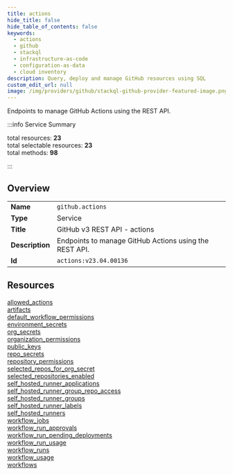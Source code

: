 ```yaml
---
title: actions
hide_title: false
hide_table_of_contents: false
keywords:
  - actions
  - github
  - stackql
  - infrastructure-as-code
  - configuration-as-data
  - cloud inventory
description: Query, deploy and manage GitHub resources using SQL
custom_edit_url: null
image: /img/providers/github/stackql-github-provider-featured-image.png
---
```

Endpoints to manage GitHub Actions using the REST API.  
    
:::info Service Summary

<div class="row">
<div class="providerDocColumn">
<span>total resources:&nbsp;<b>23</b></span><br />
<span>total selectable resources:&nbsp;<b>23</b></span><br />
<span>total methods:&nbsp;<b>98</b></span><br />
</div>
</div>

:::

## Overview
<table><tbody>
<tr><td><b>Name</b></td><td><code>github.actions</code></td></tr>
<tr><td><b>Type</b></td><td>Service</td></tr>
<tr><td><b>Title</b></td><td>GitHub v3 REST API - actions</td></tr>
<tr><td><b>Description</b></td><td>Endpoints to manage GitHub Actions using the REST API.</td></tr>
<tr><td><b>Id</b></td><td><code>actions:v23.04.00136</code></td></tr>
</tbody></table>

## Resources
<div class="row">
<div class="providerDocColumn">
<a href="/providers/github/actions/allowed_actions/">allowed_actions</a><br />
<a href="/providers/github/actions/artifacts/">artifacts</a><br />
<a href="/providers/github/actions/default_workflow_permissions/">default_workflow_permissions</a><br />
<a href="/providers/github/actions/environment_secrets/">environment_secrets</a><br />
<a href="/providers/github/actions/org_secrets/">org_secrets</a><br />
<a href="/providers/github/actions/organization_permissions/">organization_permissions</a><br />
<a href="/providers/github/actions/public_keys/">public_keys</a><br />
<a href="/providers/github/actions/repo_secrets/">repo_secrets</a><br />
<a href="/providers/github/actions/repository_permissions/">repository_permissions</a><br />
<a href="/providers/github/actions/selected_repos_for_org_secret/">selected_repos_for_org_secret</a><br />
<a href="/providers/github/actions/selected_repositories_enabled/">selected_repositories_enabled</a><br />
<a href="/providers/github/actions/self_hosted_runner_applications/">self_hosted_runner_applications</a><br />
</div>
<div class="providerDocColumn">
<a href="/providers/github/actions/self_hosted_runner_group_repo_access/">self_hosted_runner_group_repo_access</a><br />
<a href="/providers/github/actions/self_hosted_runner_groups/">self_hosted_runner_groups</a><br />
<a href="/providers/github/actions/self_hosted_runner_labels/">self_hosted_runner_labels</a><br />
<a href="/providers/github/actions/self_hosted_runners/">self_hosted_runners</a><br />
<a href="/providers/github/actions/workflow_jobs/">workflow_jobs</a><br />
<a href="/providers/github/actions/workflow_run_approvals/">workflow_run_approvals</a><br />
<a href="/providers/github/actions/workflow_run_pending_deployments/">workflow_run_pending_deployments</a><br />
<a href="/providers/github/actions/workflow_run_usage/">workflow_run_usage</a><br />
<a href="/providers/github/actions/workflow_runs/">workflow_runs</a><br />
<a href="/providers/github/actions/workflow_usage/">workflow_usage</a><br />
<a href="/providers/github/actions/workflows/">workflows</a><br />
</div>
</div>
